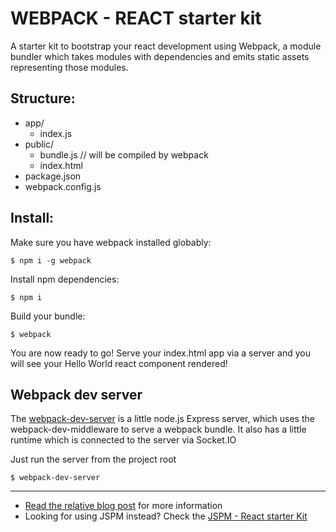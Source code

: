WEBPACK - REACT starter kit
===========================

A starter kit to bootstrap your react development using Webpack, a module bundler which takes modules with dependencies and emits static assets representing those modules.

## Structure:

- app/
  - index.js
- public/
  - bundle.js // will be compiled by webpack
  - index.html
- package.json
- webpack.config.js

## Install:

Make sure you have webpack installed globably:

`$ npm i -g webpack`

Install npm dependencies:

`$ npm i`

Build your bundle:

`$ webpack`

You are now ready to go! Serve your index.html app via a server and you will see your Hello World react component rendered! 

## Webpack dev server

The [webpack-dev-server](https://webpack.github.io/docs/webpack-dev-server.html) is a little node.js Express server, which uses the webpack-dev-middleware to serve a webpack bundle. It also has a little runtime which is connected to the server via Socket.IO

Just run the server from the project root

`$ webpack-dev-server`

***

- [Read the relative blog post](http://nick.balestra.ch/2015/up-and-running-with-webpack-for-babel-and-react/) for more information
- Looking for using JSPM instead? Check the [JSPM - React starter Kit](https://github.com/nickbalestra/jspm-react-starter-kit)

